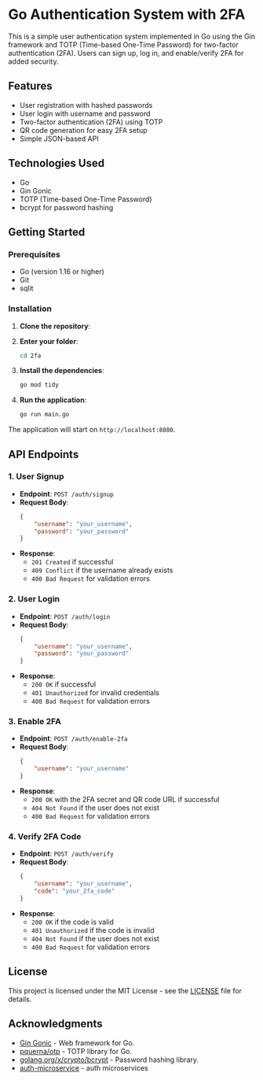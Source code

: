 # Go Authentication System with 2FA

This is a simple user authentication system implemented in Go using the Gin framework and TOTP (Time-based One-Time Password) for two-factor authentication (2FA). Users can sign up, log in, and enable/verify 2FA for added security.

## Features

- User registration with hashed passwords
- User login with username and password
- Two-factor authentication (2FA) using TOTP
- QR code generation for easy 2FA setup
- Simple JSON-based API

## Technologies Used

- Go
- Gin Gonic
- TOTP (Time-based One-Time Password)
- bcrypt for password hashing

## Getting Started

### Prerequisites

- Go (version 1.16 or higher)
- Git
- sqlit

### Installation

1. **Clone the repository**:
2. **Enter your folder**:
    ```bash
    cd 2fa
    ```

3. **Install the dependencies**:
    ```bash
    go mod tidy
    ```

4. **Run the application**:
    ```bash
    go run main.go
    ```

The application will start on `http://localhost:8080`.

## API Endpoints

### 1. User Signup

- **Endpoint**: `POST /auth/signup`
- **Request Body**:
    ```json
    {
        "username": "your_username",
        "password": "your_password"
    }
    ```
- **Response**:
    - `201 Created` if successful
    - `409 Conflict` if the username already exists
    - `400 Bad Request` for validation errors

### 2. User Login

- **Endpoint**: `POST /auth/login`
- **Request Body**:
    ```json
    {
        "username": "your_username",
        "password": "your_password"
    }
    ```
- **Response**:
    - `200 OK` if successful
    - `401 Unauthorized` for invalid credentials
    - `400 Bad Request` for validation errors

### 3. Enable 2FA

- **Endpoint**: `POST /auth/enable-2fa`
- **Request Body**:
    ```json
    {
        "username": "your_username"
    }
    ```
- **Response**:
    - `200 OK` with the 2FA secret and QR code URL if successful
    - `404 Not Found` if the user does not exist
    - `400 Bad Request` for validation errors

### 4. Verify 2FA Code

- **Endpoint**: `POST /auth/verify`
- **Request Body**:
    ```json
    {
        "username": "your_username",
        "code": "your_2fa_code"
    }
    ```
- **Response**:
    - `200 OK` if the code is valid
    - `401 Unauthorized` if the code is invalid
    - `404 Not Found` if the user does not exist
    - `400 Bad Request` for validation errors

## License

This project is licensed under the MIT License - see the [LICENSE](LICENSE) file for details.

## Acknowledgments

- [Gin Gonic](https://github.com/gin-gonic/gin) - Web framework for Go.
- [pquerna/otp](https://github.com/pquerna/otp) - TOTP library for Go.
- [golang.org/x/crypto/bcrypt](https://pkg.go.dev/golang.org/x/crypto/bcrypt) - Password hashing library.
- [auth-microservice](https://github.com/rfashwall/auth-microservice) - auth microservices
